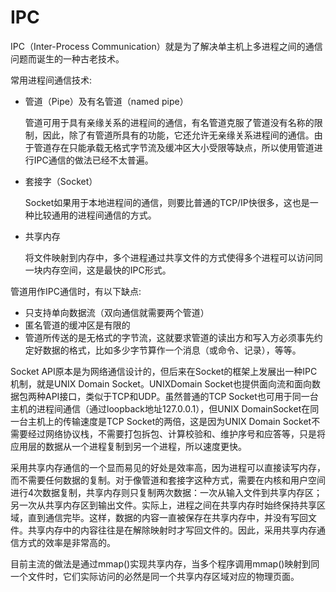 # IPC

IPC（Inter-Process Communication）就是为了解决单主机上多进程之间的通信问题而诞生的一种古老技术。

常用进程间通信技术:

* 管道（Pipe）及有名管道（named pipe）

    管道可用于具有亲缘关系的进程间的通信，有名管道克服了管道没有名称的限制，因此，除了有管道所具有的功能，它还允许无亲缘关系进程间的通信。由于管道存在只能承载无格式字节流及缓冲区大小受限等缺点，所以使用管道进行IPC通信的做法已经不太普遍。

* 套接字（Socket）

    Socket如果用于本地进程间的通信，则要比普通的TCP/IP快很多，这也是一种比较通用的进程间通信的方式。

* 共享内存

    将文件映射到内存中，多个进程通过共享文件的方式使得多个进程可以访问同一块内存空间，这是最快的IPC形式。

管道用作IPC通信时，有以下缺点:

* 只支持单向数据流（双向通信就需要两个管道）
* 匿名管道的缓冲区是有限的
* 管道所传送的是无格式的字节流，这就要求管道的读出方和写入方必须事先约定好数据的格式，比如多少字节算作一个消息（或命令、记录），等等。

Socket API原本是为网络通信设计的，但后来在Socket的框架上发展出一种IPC机制，就是UNIX Domain Socket。UNIXDomain Socket也提供面向流和面向数据包两种API接口，类似于TCP和UDP。虽然普通的TCP Socket也可用于同一台主机的进程间通信（通过loopback地址127.0.0.1），但UNIX DomainSocket在同一台主机上的传输速度是TCP Socket的两倍，这是因为UNIX Domain Socket不需要经过网络协议栈，不需要打包拆包、计算校验和、维护序号和应答等，只是将应用层的数据从一个进程复制到另一个进程，所以速度更快。

采用共享内存通信的一个显而易见的好处是效率高，因为进程可以直接读写内存，而不需要任何数据的复制。对于像管道和套接字这种方式，需要在内核和用户空间进行4次数据复制，共享内存则只复制两次数据：一次从输入文件到共享内存区；另一次从共享内存区到输出文件。实际上，进程之间在共享内存时始终保持共享区域，直到通信完毕。这样，数据的内容一直被保存在共享内存中，并没有写回文件。共享内存中的内容往往是在解除映射时才写回文件的。因此，采用共享内存通信方式的效率是非常高的。

目前主流的做法是通过mmap()实现共享内存，当多个程序调用mmap()映射到同一个文件时，它们实际访问的必然是同一个共享内存区域对应的物理页面。
